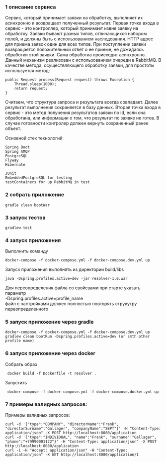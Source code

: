### 1 описание сервиса
Cервис, который принимает заявки на обработку, выполняет их асинхронно и возвращает полученный результат.
Первая точка входа в сервис - это контроллер, который принимает извне заявку на обработку.
Заявки бывают разных типов, отличающихся набором полей, и должны быть с использованием наследования.
HTTP адрес для приема заявок один для всех типов.
При поступлении заявки возвращается положительный ответ о ее приеме, не дожидаясь обработки этой заявки.
Сама обработка происходит асинхронно.
Данный механизм реализован с использованием очереди в RabbitMQ.
В качестве метода, осуществляющего обработку заявки, для простоты используется метод:

    public Request process(Request request) throws Exception { 
        Thread.sleep(1000);
        return request;
    }

Считаем, что структура запроса и результата всегда совпадает.
Далее результат выполнения сохраняется в базу данных.
Вторая точка входа в сервис - это метод получения результатов заявки по id, если она обработана, или информации о том, что результат по заявке не готов.
В случае готовности контролер должен вернуть сохраненный ранее объект.

Основной стек технологий:
    
    Spring Boot
    Spring AMQP
    PostgreSQL
    Flyway
    Hibernate
    
    JUnit
    EmbeddedPostgreSQL for testing
    testContainers for up RabbitMQ in test

### 2 собрать приложение 

    gradle clean bootWar
  
### 3 запуск тестов     
    
    gradlew test

### 4 запуск приложения
Выполнить команду

    docker-compose -f docker-compose.yml -f docker-compose.dev.yml up

Запуск приложения выполнять из директории build/libs

    java -Dspring.profiles.active=dev -jar resolver-1.0.war

Для переопределения файла со свойсвами при старте указать параметр 
<br> -Dspring.profiles.active=profile_name<br>
файл с настройками должен полностью повторять струкутру переопределенного
   
### 5 запуск приложение через gradle     

    docker-compose -f docker-compose.yml -f docker-compose.dev.yml up
    gradlew clean bootRun -Dspring.profiles.active=dev (or smth other profile name)

### 6 запуск приложение через docker
Собрать образ
    
     docker build -f Dockerfile -t resolver .
     
Запустить
     
     docker-compose -f docker-compose.yml -f docker-compose.docker.yml up
        
### 7 примеры валидных запросов:
Примеры валидных запросов:

    curl -d '{"type":"COMPANY", "directorName":"Frank", "directorSurname":"Gallager", "companyName":"SBPT"}' -H "Content-Type: application/json" -X POST http://localhost:8080/application
    curl -d '{"type":"INDIVIDUAL", "name":"Frank", "surname":"Gallager", "phone":"+79990001122"}' -H "Content-Type: application/json" -X POST http://localhost:8080/application
    curl -i -H "Accept: application/json" -H "Content-Type: application/json" -X GET http://localhost:8080/application/1
 
